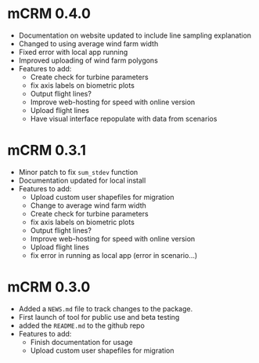 # mCRM 0.4.0
* Documentation on website updated to include line sampling explanation
* Changed to using average wind farm width
* Fixed error with local app running
* Improved uploading of wind farm polygons
* Features to add:
  * Create check for turbine parameters
  * fix axis labels on biometric plots
  * Output flight lines? 
  * Improve web-hosting for speed with online version
  * Upload flight lines
  * Have visual interface repopulate with data from scenarios
  

# mCRM 0.3.1

* Minor patch to fix `sum_stdev` function
* Documentation updated for local install
* Features to add:
  * Upload custom user shapefiles for migration
  * Change to average wind farm width
  * Create check for turbine parameters
  * fix axis labels on biometric plots
  * Output flight lines? 
  * Improve web-hosting for speed with online version
  * Upload flight lines
  * fix error in running as local app (error in scenario...)

# mCRM 0.3.0

* Added a `NEWS.md` file to track changes to the package.
* First launch of tool for public use and beta testing
* added the `README.md` to the github repo
* Features to add:
  * Finish documentation for usage
  * Upload custom user shapefiles for migration

